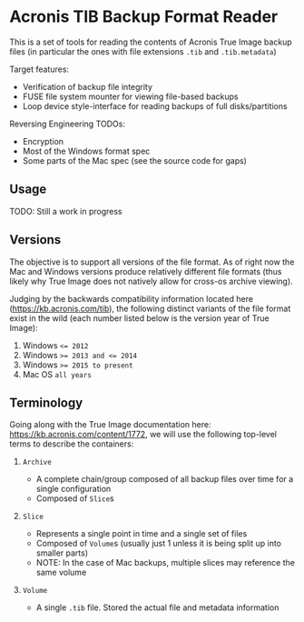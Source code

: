 Acronis TIB Backup Format Reader
================================

This is a set of tools for reading the contents of Acronis True Image backup files (in particular the ones with file extensions `.tib` and `.tib.metadata`)

Target features:
- Verification of backup file integrity
- FUSE file system mounter for viewing file-based backups
- Loop device style-interface for reading backups of full disks/partitions

Reversing Engineering TODOs:
- Encryption
- Most of the Windows format spec
- Some parts of the Mac spec (see the source code for gaps)


Usage
-----
TODO: Still a work in progress 


Versions
--------

The objective is to support all versions of the file format. As of right now the Mac and Windows versions produce relatively different file formats (thus likely why True Image does not natively allow for cross-os archive viewing).

Judging by the backwards compatibility information located here (https://kb.acronis.com/tib), the following distinct variants of the file format exist in the wild (each number listed below is the version year of True Image):
1. Windows `<= 2012`
2. Windows `>= 2013 and <= 2014`
3. Windows `>= 2015 to present`
4. Mac OS `all years`


Terminology
-----------

Going along with the True Image documentation here: https://kb.acronis.com/content/1772, we will use the following top-level terms to describe the containers:

1. `Archive` 
	- A complete chain/group composed of all backup files over time for a single configuration
	- Composed of `Slice`s

2. `Slice`
	- Represents a single point in time and a single set of files
	- Composed of `Volume`s  (usually just 1 unless it is being split up into smaller parts)
	- NOTE: In the case of Mac backups, multiple slices may reference the same volume 

3. `Volume`
	- A single `.tib` file. Stored the actual file and metadata information

